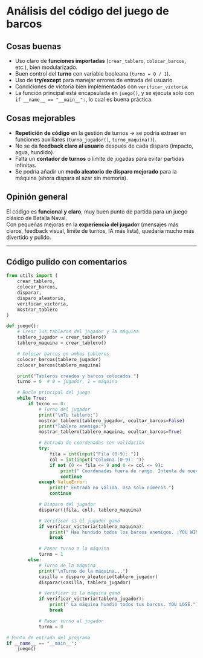 # Análisis del código del juego de barcos

##  Cosas buenas
- Uso claro de **funciones importadas** (`crear_tablero`, `colocar_barcos`, etc.), bien modularizado.
- Buen control del **turno** con variable booleana (`turno = 0 / 1`).
- Uso de **try/except** para manejar errores de entrada del usuario.
- Condiciones de victoria bien implementadas con `verificar_victoria`.
- La función principal está encapsulada en `juego()`, y se ejecuta solo con `if __name__ == "__main__":`, lo cual es buena práctica.

##  Cosas mejorables
- **Repetición de código** en la gestión de turnos → se podría extraer en funciones auxiliares (`turno_jugador()`, `turno_maquina()`).
- No se da **feedback claro al usuario** después de cada disparo (impacto, agua, hundido).
- Falta un **contador de turnos** o límite de jugadas para evitar partidas infinitas.
- Se podría añadir un **modo aleatorio de disparo mejorado** para la máquina (ahora dispara al azar sin memoria).


##  Opinión general
El código es **funcional y claro**, muy buen punto de partida para un juego clásico de Batalla Naval.  
Con pequeñas mejoras en la **experiencia del jugador** (mensajes más claros, feedback visual, límite de turnos, IA más lista), quedaría mucho más divertido y pulido.

---

##  Código pulido con comentarios

```python
from utils import (
    crear_tablero,
    colocar_barcos,
    disparar,
    disparo_aleatorio,
    verificar_victoria,
    mostrar_tablero
)

def juego():
    # Crear los tableros del jugador y la máquina
    tablero_jugador = crear_tablero()
    tablero_maquina = crear_tablero()

    # Colocar barcos en ambos tableros
    colocar_barcos(tablero_jugador)
    colocar_barcos(tablero_maquina)

    print("Tableros creados y barcos colocados.")
    turno = 0  # 0 = jugador, 1 = máquina

    # Bucle principal del juego
    while True:
        if turno == 0:
            # Turno del jugador
            print("\nTu tablero:")
            mostrar_tablero(tablero_jugador, ocultar_barcos=False)
            print("Tablero enemigo:")
            mostrar_tablero(tablero_maquina, ocultar_barcos=True)

            # Entrada de coordenadas con validación
            try:
                fila = int(input("Fila (0-9): "))
                col = int(input("Columna (0-9): "))
                if not (0 <= fila <= 9 and 0 <= col <= 9):
                    print(" Coordenadas fuera de rango. Intenta de nuevo.")
                    continue
            except ValueError:
                print(" Entrada no válida. Usa solo números.")
                continue

            # Disparo del jugador
            disparar((fila, col), tablero_maquina)

            # Verificar si el jugador ganó
            if verificar_victoria(tablero_maquina):
                print(" Has hundido todos los barcos enemigos. ¡YOU WIN!")
                break

            # Pasar turno a la máquina
            turno = 1
        else:
            # Turno de la máquina
            print("\nTurno de la máquina...")
            casilla = disparo_aleatorio(tablero_jugador)
            disparar(casilla, tablero_jugador)

            # Verificar si la máquina ganó
            if verificar_victoria(tablero_jugador):
                print(" La máquina hundió todos tus barcos. YOU LOSE.")
                break

            # Pasar turno al jugador
            turno = 0

# Punto de entrada del programa
if __name__ == "__main__":
    juego()
```

